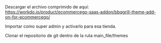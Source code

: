 Descargar el archivo comprimido de aquí:
https://workdo.io/product/ecommercego-saas-addon/bbqgrill-theme-add-on-for-ecommercego/

Importar como super admin y activarlo para esa tienda.

Clonar el repositorio de git dentro de la ruta main_file/themes
